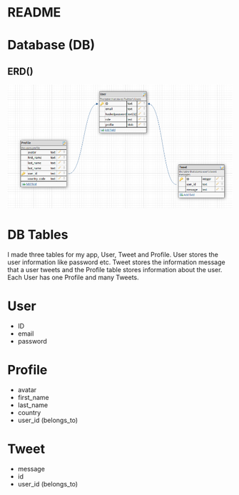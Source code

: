 # README

# Database (DB)
## ERD()
![erd database](/assets/erd.png)

# DB Tables
I made three tables for my app, User, Tweet and Profile. User stores the user information like password etc. Tweet stores the information message that a user tweets and the Profile table stores information about the user.
Each User has one Profile and many Tweets.

# User
- ID
- email
- password

# Profile
- avatar
- first_name
- last_name
- country
- user_id (belongs_to)

# Tweet
- message
- id
- user_id (belongs_to)
